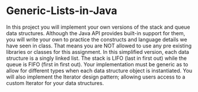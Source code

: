 # Generic-Lists-in-Java
In this project you will implement your own versions of the stack and queue data structures. Although the Java API provides built-in support for them, you will write your own to practice the constructs and language details we have seen in class. That means you are NOT allowed to use any pre existing libraries or classes for this assignment. In this simplified version, each data structure is a singly linked list. The stack is LIFO (last in first out) while the queue is FIFO (first in first out). Your implementation must be generic as to allow for different types when each data structure object is instantiated. You will also implement the Iterator design pattern; allowing users access to a custom Iterator for your data structures.
